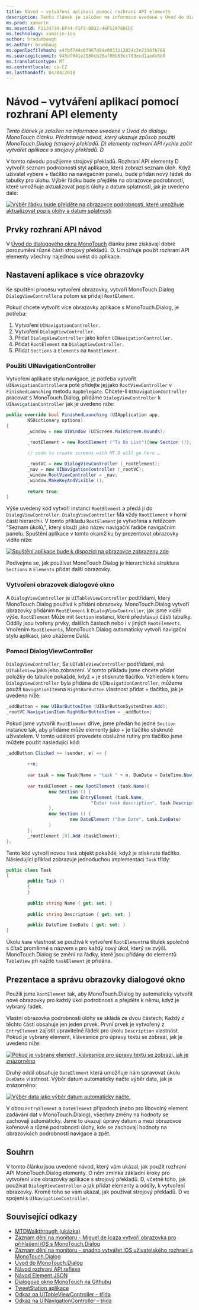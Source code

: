 ```yaml
---
title: Návod – vytváření aplikací pomocí rozhraní API elementy
description: Tento článek je založen na informace uvedené v Úvod do dialogu MonoTouch článku. Představuje návod, který ukazuje způsob použití MonoTouch.Dialog (strojový překladů. D) elementy rozhraní API rychle začít vytvářet aplikace s strojový překladů. D.
ms.prod: xamarin
ms.assetid: F1124734-DF44-F1F3-0832-46F52A788CDC
ms.technology: xamarin-ios
author: bradumbaugh
ms.author: brumbaug
ms.openlocfilehash: e4fbf744c6f967d09e0033212024c2e2398fb768
ms.sourcegitcommit: 945df041e2180cb20af08b83cc703ecd1aedc6b0
ms.translationtype: MT
ms.contentlocale: cs-CZ
ms.lasthandoff: 04/04/2018
---
```

# <a name="walkthrough---creating-an-application-using-the-elements-api"></a>Návod – vytváření aplikací pomocí rozhraní API elementy

_Tento článek je založen na informace uvedené v Úvod do dialogu MonoTouch článku. Představuje návod, který ukazuje způsob použití MonoTouch.Dialog (strojový překladů. D) elementy rozhraní API rychle začít vytvářet aplikace s strojový překladů. D._

V tomto návodu použijeme strojový překladů. Rozhraní API elementy D vytvořit seznam podrobnosti styl aplikace, která zobrazí seznam úloh. Když uživatel vybere <span class="ui"> + </span> tlačítko na navigačním panelu, bude přidán nový řádek do tabulky pro úlohu. Výběr řádku bude přejděte na obrazovce podrobností, které umožňuje aktualizovat popis úlohy a datum splatnosti, jak je uvedeno dále:

 [![](elements-api-walkthrough-images/01-task-list-app.png "Výběr řádku bude přejděte na obrazovce podrobností, které umožňuje aktualizovat popis úlohy a datum splatnosti")](elements-api-walkthrough-images/01-task-list-app.png#lightbox)

 <a name="Elements_API_Walkthrough" />


## <a name="elements-api-walkthrough"></a>Prvky rozhraní API návod

V [Úvod do dialogového okna MonoTouch](~/ios/user-interface/monotouch.dialog/index.md) článku jsme získávají dobré porozumění různé části strojový překladů. D. Umožňuje použít rozhraní API elementy všechny najednou uvést do aplikace.

 <a name="Setting_up_the_Multi-Screen_Application" />


## <a name="setting-up-the-multi-screen-application"></a>Nastavení aplikace s více obrazovky

Ke spuštění procesu vytvoření obrazovky, vytvoří MonoTouch.Dialog `DialogViewController`a potom se přidají `RootElement`.

Pokud chcete vytvořit více obrazovky aplikace s MonoTouch.Dialog, je potřeba:

1.  Vytvoření  `UINavigationController.`
1.  Vytvoření  `DialogViewController.`
1.  Přidat `DialogViewController` jako kořen  `UINavigationController.` 
1.  Přidat `RootElement` na  `DialogViewController.`
1.  Přidat `Sections` a `Elements` na  `RootElement.` 


 <a name="Using_A_UINavigationController" />


### <a name="using-a-uinavigationcontroller"></a>Použití UINavigationController

Vytvoření aplikace stylu navigace, je potřeba vytvořit `UINavigationController`a poté přidejte jej jako `RootViewController` v `FinishedLaunching` metodu `AppDelegate`. Chcete-li `UINavigationController` pracovat s MonoTouch.Dialog, přidáme `DialogViewController` k `UINavigationController` jak je uvedeno níže:

```csharp
public override bool FinishedLaunching (UIApplication app, 
        NSDictionary options)
{
        _window = new UIWindow (UIScreen.MainScreen.Bounds);
            
        _rootElement = new RootElement ("To Do List"){new Section ()};

        // code to create screens with MT.D will go here …

        _rootVC = new DialogViewController (_rootElement);
        _nav = new UINavigationController (_rootVC);
        _window.RootViewController = _nav;
        _window.MakeKeyAndVisible ();
            
        return true;
}
```

Výše uvedený kód vytvoří instanci `RootElement` a předá ji do `DialogViewController`. `DialogViewController` Má vždy `RootElement` v horní části hierarchii. V tomto příkladu `RootElement` je vytvořena s řetězcem "Seznam úkolů,", který slouží jako název navigační řadiče navigačním panelu. Spuštění aplikace v tomto okamžiku by prezentovat obrazovky vidíte níže:

 [![](elements-api-walkthrough-images/02-to-do-list-screen-.png "Spuštění aplikace bude k dispozici na obrazovce zobrazeny zde")](elements-api-walkthrough-images/02-to-do-list-screen-.png#lightbox)

Podívejme se, jak používat MonoTouch.Dialog je hierarchická struktura `Sections` a `Elements` přidat další obrazovky.

 <a name="Creating_the_Dialog_Screens" />


### <a name="creating-the-dialog-screens"></a>Vytvoření obrazovek dialogové okno

A `DialogViewController` je `UITableViewController` podtřídami, který MonoTouch.Dialog používá k přidání obrazovky. MonoTouch.Dialog vytvoří obrazovky přidáním `RootElement` k `DialogViewController`, jak jsme viděli výše. `RootElement` Může mít `Section` instancí, které představují části tabulky.
Oddíly jsou tvořeny prvky, dalších částech nebo i v jiných `RootElements`. Vnořením `RootElements`, MonoTouch.Dialog automaticky vytvoří navigační stylu aplikaci, jako ukážeme Další.

 <a name="Using_DialogViewController" />


### <a name="using-dialogviewcontroller"></a>Pomocí DialogViewController

`DialogViewController`, Se `UITableViewController` podtřídami, má `UITableView` jako jeho zobrazení. V tomto příkladu jsme chcete přidat položky do tabulce pokaždé, když <span class="ui"> + </span> je stisknuté tlačítko. Vzhledem k tomu `DialogViewController` byla přidána do `UINavigationController`, můžeme použít `NavigationItem`na `RightBarButton` vlastnost přidat <span class="ui"> + </span> tlačítko, jak je uvedeno níže:

```csharp
_addButton = new UIBarButtonItem (UIBarButtonSystemItem.Add);
_rootVC.NavigationItem.RightBarButtonItem = _addButton;
```

Pokud jsme vytvořili `RootElement` dříve, jsme předán ho jedné `Section` instance tak, aby přidáme může elementy jako <span class="ui"> + </span> je tlačítko stisknuté uživatelem. V tomto událostí provedete obslužné rutiny pro tlačítko jsme můžete použít následující kód:

```csharp
_addButton.Clicked += (sender, e) => {
                
        ++n;
                
        var task = new Task{Name = "task " + n, DueDate = DateTime.Now};
                
        var taskElement = new RootElement (task.Name){
                new Section () {
                        new EntryElement (task.Name, 
                                "Enter task description", task.Description)
                },
                new Section () {
                        new DateElement ("Due Date", task.DueDate)
                }
        };
        _rootElement [0].Add (taskElement);
};
```

Tento kód vytvoří novou `Task` objekt pokaždé, když je stisknuté tlačítko. Následující příklad zobrazuje jednoduchou implementaci `Task` třídy:

```csharp
public class Task
{   
        public Task ()
        {
        }
        
        public string Name { get; set; }
        
        public string Description { get; set; }

        public DateTime DueDate { get; set; }
}
```

 []()

Úkolu `Name` vlastnost se používá k vytvoření `RootElement`na titulek společně s čítač proměnné s názvem `n` pro každý nový úkol, který se zvýší. MonoTouch.Dialog se změní na řádky, které jsou přidány do elementů `TableView` při každé `taskElement` je přidána.

 <a name="Presenting_and_Managing_Dialog_Screens" />


## <a name="presenting-and-managing-dialog-screens"></a>Prezentace a správu obrazovky dialogové okno

Použili jsme `RootElement` tak, aby MonoTouch.Dialog by automaticky vytvořit nové obrazovky pro každý úkol podrobnosti a přejděte k němu, když je vybraný řádek.

Vlastní obrazovka podrobnosti úlohy se skládá ze dvou částech; Každý z těchto částí obsahuje jen jeden prvek. První prvek je vytvořený z `EntryElement` zajistit upravitelné řádek pro úkolu `Description` vlastnost. Pokud je vybraný element, klávesnice pro úpravy textu se zobrazí, jak je uvedeno níže:

 [![](elements-api-walkthrough-images/03-create-task.png "Pokud je vybraný element, klávesnice pro úpravy textu se zobrazí, jak je znázorněno")](elements-api-walkthrough-images/03-create-task.png#lightbox)

Druhý oddíl obsahuje `DateElement` která umožňuje nám spravovat úkolu `DueDate` vlastnost. Výběr datum automaticky načte výběr data, jak je znázorněno:

 [![](elements-api-walkthrough-images/04-date-picker.png "Výběr data jako výběr datum automaticky načte.")](elements-api-walkthrough-images/04-date-picker.png#lightbox)

V obou `EntryElement` a `DateElement` případech (nebo pro libovolný element zadávání dat v MonoTouch.Dialog), všechny změny na hodnoty se zachovají automaticky. Jsme to ukazují úpravy datum a mezi obrazovce kořenové a různé podrobnosti úlohy, kde se zachovají hodnoty na obrazovkách podrobností navigace a zpět.

 <a name="Summary" />


## <a name="summary"></a>Souhrn

V tomto článku jsou uvedené návod, který vám ukázal, jak použít rozhraní API MonoTouch.Dialog elementy. O něm zmínka základní kroky pro vytvoření více obrazovky aplikace s strojový překladů. D, včetně toho, jak používat `DialogViewController` a jak přidat elementy a oddíly, k vytvoření obrazovky. Kromě toho se vám ukázal, jak používat strojový překladů. D ve spojení s `UINavigationController`.


## <a name="related-links"></a>Související odkazy

- [MTDWalkthrough (ukázka)](https://developer.xamarin.com/samples/MTDWalkthrough/)
- [Záznam dění na monitoru - Miguel de Icaza vytvoří obrazovka pro přihlášení iOS s MonoTouch.Dialog](http://youtu.be/3butqB1EG0c)
- [Záznam dění na monitoru - snadno vytvářet iOS uživatelského rozhraní s MonoTouch.Dialog](http://youtu.be/j7OC5r8ZkYg)
- [Úvod do MonoTouch.Dialog](~/ios/user-interface/monotouch.dialog/index.md)
- [Návod rozhraní API reflexe](~/ios/user-interface/monotouch.dialog/reflection-api-walkthrough.md)
- [Návod Element JSON](~/ios/user-interface/monotouch.dialog/json-element-walkthrough.md)
- [Dialogové okno MonoTouch na Githubu](https://github.com/migueldeicaza/MonoTouch.Dialog)
- [TweetStation aplikace](https://github.com/migueldeicaza/TweetStation)
- [Odkaz na UITableViewController – třída](http://developer.apple.com/library/ios/#DOCUMENTATION/UIKit/Reference/UITableViewController_Class/Reference/Reference.html)
- [Odkaz na UINavigationController – třída](http://developer.apple.com/library/ios/#documentation/UIKit/Reference/UINavigationController_Class/Reference/Reference.html)
